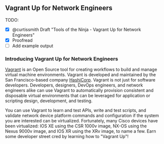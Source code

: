 ## Vagrant Up for Network Engineers

TODO:

- [x] @curtissmith Draft "Tools of the Ninja - Vagrant Up for Network Engineers"
- [x] Proofread
- [ ] Add example output

### Introducing Vagrant Up for Network Engineers

[Vagrant](https://www.vagrantup.com/) is an Open Source tool for creating workflows to build and manage virtual 
machine environments.  Vagrant is developed and maintained by the San Francisco-based company
[HashiCorp](https://www.hashicorp.com/).  Vagrant is not just for software developers.  Developers, designers, DevOps 
engineers, and network engineers alike can use Vagrant to automatically provision consistent and disposable virtual 
environments that can be leveraged for application or scripting design, development, and testing.

You can use Vagrant to learn and test APIs, write and test scripts, and validate network device platform commands 
and configuration if the system you are interested can be virtualized.  Fortunately, many Cisco devices 
have been virtualized: IOS XE using the CSR 1000v image, NX-OS using the Nexus 9000v image, and IOS XR using the 
XRv image, to name a few.  Earn some developer street cred by learning how to "Vagrant Up"!
